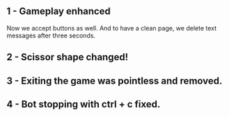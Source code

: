 ## 1 - Gameplay enhanced 
Now we accept buttons as well.
And to have a clean page, we delete text messages after three seconds.
## 2 - Scissor shape changed!
## 3 - Exiting the game was pointless and removed.
## 4 - Bot stopping with ctrl + c fixed.